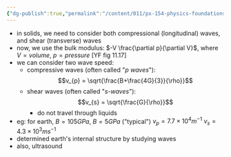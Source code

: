 ```yaml
---
{"dg-publish":true,"permalink":"/content/011/px-154-physics-foundations/px-154-g-mechanical-waves/px-154-g4-three-dimensional-solids-bulk-waves/","noteIcon":"1","created":"2025-08-27T13:14:04.737+01:00","updated":"2024-12-17T21:56:23.000+00:00"}
---
```


- in solids, we need to consider both compressional (longitudinal) waves, and shear (transverse) waves
- now, we use the bulk modulus: $-V \frac{\partial p}{\partial V}$, where $V= volume$, $p = pressure$ [YF fig 11.17]
- we can consider two wave speed: 
	- compressive waves (often called "*p waves*"): 
	$$v_{p} = \sqrt{\frac{B+\frac{4G}{3}}{\rho}}$$
	- shear waves (often called "*s-waves*"): 
	$$v_{s} = \sqrt{\frac{G}{\rho}}$$
		- do not travel through liquids
- eg: for earth, $B = 105GPa$, $B=5GPa$ ("typical")
		$v_{p} = 7.7\times10^{4}m^{-1}$
		$v_{s}= 4.3\times10^{3}ms^{-1}$
- determined earth's internal structure by studying waves
- also, ultrasound